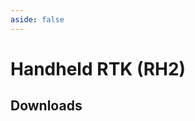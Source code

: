 ```yaml
---
aside: false
---
```


<script setup>
import DownloadFile from '../../../components/DownloadFile.vue'
import spec from '../../../public/device-specs/rtk/v2.yaml?raw'
import loadSpec from '../../../utils/loadSpec'
const specs = loadSpec(spec)
</script>

# Handheld RTK (RH2)

## Downloads

<DownloadFile
    v-if="specs?.product?.booklet"
    :url="specs.product.booklet"
    :previewImage="specs.product.booklet_preview"
    label="Promotional Brochure"
/>
